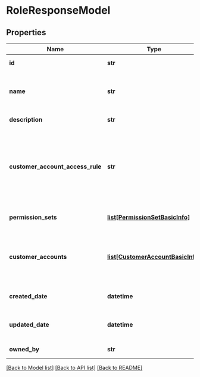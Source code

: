 # RoleResponseModel

## Properties
Name | Type | Description | Notes
------------ | ------------- | ------------- | -------------
**id** | **str** | The role&#39;s ID. | [optional] 
**name** | **str** | The role&#39;s name. This property supports: sorting. | [optional] 
**description** | **str** | The role&#39;s description. | [optional] 
**customer_account_access_rule** | **str** | The role&#39;s access rule. This controls how customer and account access is determined. | [optional] 
**permission_sets** | [**list[PermissionSetBasicInfo]**](PermissionSetBasicInfo.md) | The role&#39;s permission sets. | [optional] 
**customer_accounts** | [**list[CustomerAccountBasicInfo]**](CustomerAccountBasicInfo.md) | The customers and/or accounts to which the role grants access. | [optional] 
**created_date** | **datetime** | The role&#39;s creation date. | [optional] 
**updated_date** | **datetime** | The role&#39;s last updated date. | [optional] 
**owned_by** | **str** | The role&#39;s owner. | [optional] 

[[Back to Model list]](../README.md#documentation-for-models) [[Back to API list]](../README.md#documentation-for-api-endpoints) [[Back to README]](../README.md)


